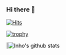 ### Hi there 👋
	
[![Hits](https://hits.seeyoufarm.com/api/count/incr/badge.svg?url=https%3A%2F%2Fgithub.com%2Fjeontigger)](https://hits.seeyoufarm.com)

<!-- <div align=center>
 -->
<!-- ![header](https://capsule-render.vercel.app/api?type=rounded&color=auto&text=jeontigger&height=200&fontSize=100) -->
	
[![trophy](https://github-profile-trophy.vercel.app/?username=jeontigger&theme=chalk&row=1&column=7)](https://github.com/ryo-ma/github-profile-trophy)

|![Inho's github stats](https://github-readme-stats.vercel.app/api?username=jeontigger&show_icons=true&theme=dracula&height=200)
<!-- 	|![Top Langs](https://github-readme-stats.vercel.app/api/top-langs/?username=jeontigger&layout=compact&theme=dark&height=200)|
|---|---| -->
	
<!-- </div>  -->
<!--
**jeontigger/jeontigger** is a ✨ _special_ ✨ repository because its `README.md` (this file) appears on your GitHub profile.

Here are some ideas to get you started:

- 🔭 I’m currently working on ...
- 🌱 I’m currently learning ...
- 👯 I’m looking to collaborate on ...
- 🤔 I’m looking for help with ...
- 💬 Ask me about ...
- 📫 How to reach me: ...
- 😄 Pronouns: ...
- ⚡ Fun fact: ...
-->
